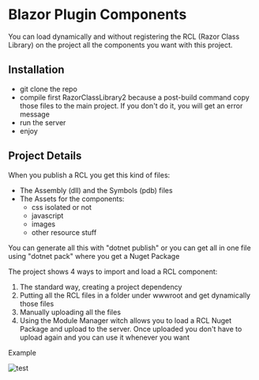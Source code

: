 # Blazor Plugin Components

You can load dynamically and without registering the RCL (Razor Class Library) on the project all the components you want with this project.

## Installation

* git clone the repo
* compile first RazorClassLibrary2 because a post-build command copy those files to the main project. If you don't do it, you will get an error message
* run the server
* enjoy

## Project Details

When you publish a RCL you get this kind of files:
* The Assembly (dll) and the Symbols (pdb) files
* The Assets for the components:
  * css isolated or not
  * javascript
  * images
  * other resource stuff

You can generate all this with "dotnet publish" or you can get all in one file using "dotnet pack" where you get a Nuget Package

The project shows 4 ways to import and load a RCL component:

1. The standard way, creating a project dependency
2. Putting all the RCL files in a folder under wwwroot and get dynamically those files
3. Manually uploading all the files
4. Using the Module Manager witch allows you to load a RCL Nuget Package and upload to the server. Once uploaded you don't have to upload again and you can use it whenever you want

Example



![test](https://user-images.githubusercontent.com/9949584/160662593-5f765ee3-149c-4a0c-a0fe-a22d6a3193c7.gif)

